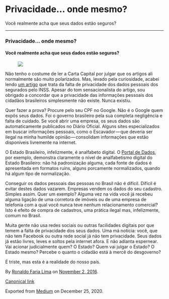 Privacidade… onde mesmo?
========================

Você realmente acha que seus dados estão seguros?

------------------------------------------------------------------------

### Privacidade… onde mesmo?

#### Você realmente acha que seus dados estão seguros?

<figure>
<img src="https://cdn-images-1.medium.com/max/800/1*uYrGuyykpMdfw-2q3SOUUQ.jpeg" class="graf-image" />
</figure>Não tenho o costume de ler a Carta Capital por julgar que os
artigos ali normalmente são muito polarizados. Mas, levado pela
curiosidade, acabei lendo
<a href="http://www.cartacapital.com.br/blogs/intervozes/brasileiro-esta-desprotegido-com-o-estado-que-vende-dados-pessoais" class="markup--anchor markup--p-anchor">um artigo</a>
que trata da falta de privacidade dos dados pessoais dos segurados pelo
INSS. Apesar do tom sensacionalista do artigo, sou obrigado a concordar
que a privacidade das informações pessoais dos cidadãos brasileiros
simplesmente não existe. Nunca existiu.

Quer fazer a prova? Procure pelo seu CPF no Google. Não é o Google quem
expôs seus dados. Foi o governo brasileiro pela sua completa negligência
e falta de cuidado. Se você abrir uma empresa, os seus dados são
automaticamente publicados no Diário Oficial. Alguns sites
especializados em buscar informações pessoais, como o Escavador — que
deveria ser ilegal na minha humilde opinião — consolidam informações que
estão disponíveis livremente na internet.

O Estado Brasileiro, infelizmente, é analfabeto digital. O
<a href="http://dados.gov.br" class="markup--anchor markup--p-anchor">Portal de Dados</a>,
por exemplo, demonstra claramente o nível de analfabetismo digital do
Estado Brasileiro: não há padronização alguma, cada fonte de dados é
apresentada em formatos ruins, alguns porcamente normalizados, quando há
algum tipo de normalização.

Conseguir os dados pessoais das pessoas no Brasil não é difícil. Difícil
é evitar destes dados vazarem. Empresas vendem os dados do seu cadastro.
Simples assim. Quer um exemplo? Alguma vez na vida você já recebeu
alguma ligação de uma corretora de imóveis ou de uma empresa de
telefonia com a qual você nunca teve nenhum relacionamento comercial?
Isto é efeito de compra de cadastros, uma prática ilegal mas,
infelizmente, comum no Brasil.

Muita gente não usa redes sociais ou outras facilidades digitais por que
temem a falta de privacidade dos seus dados. Uma má notícia: você, que
não tem Facebook ou outra rede social já não tem privacidade. Seus dados
já estão livres, leves e soltos pela internet afora. E não adianta
espernear. Vai acionar judicialmente quem? O Estado? Quem vai julgar o
Estado? O Estado mesmo? Percebe o quanto o cidadão está à mercê do
desgoverno?

É triste, mas esta é a realidade do nosso país.

By
<a href="https://medium.com/@ronaldolima" class="p-author h-card">Ronaldo Faria Lima</a>
on [November 2, 2016](https://medium.com/p/2166df45504f).

<a href="https://medium.com/@ronaldolima/privacidade-onde-mesmo-2166df45504f" class="p-canonical">Canonical link</a>

Exported from [Medium](https://medium.com) on December 25, 2020.
